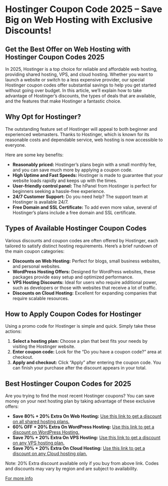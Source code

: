 # Hostinger Coupon Code 2025 – Save Big on Web Hosting with Exclusive Discounts!

## Get the Best Offer on Web Hosting with Hostinger Coupon Codes 2025
In 2025, Hostinger is a top choice for reliable and affordable web hosting, providing shared hosting, VPS, and cloud hosting. Whether you want to launch a website or switch to a less expensive provider, our special Hostinger coupon codes offer substantial savings to help you get started without going over budget. In this article, we’ll explain how to take advantage of Hostinger’s discounts, the types of deals that are available, and the features that make Hostinger a fantastic choice.

## Why Opt for Hostinger?
The outstanding feature set of Hostinger will appeal to both beginner and experienced webmasters. Thanks to Hostinger, which is known for its reasonable costs and dependable service, web hosting is now accessible to everyone.  

Here are some key benefits:
- **Reasonably priced:** Hostinger’s plans begin with a small monthly fee, and you can save much more by applying a coupon code.
- **High Uptime and Fast Speeds:** Hostinger is made to guarantee that your website loads rapidly and keeps up with the times.
- **User-friendly control panel:** The hPanel from Hostinger is perfect for beginners seeking a hassle-free experience. 
- **24/7 Customer Support:** Do you need help? The support team at Hostinger is available 24/7.
- **Free Domain and SSL Certificate:** To add even more value, several of Hostinger’s plans include a free domain and SSL certificate.

## Types of Available Hostinger Coupon Codes
Various discounts and coupon codes are often offered by Hostinger, each tailored to satisfy distinct hosting requirements. Here’s a brief rundown of the main coupon categories:
- **Discounts on Web Hosting:** Perfect for blogs, small business websites, and personal websites.
- **WordPress Hosting Offers:** Designed for WordPress websites, these packages provide easy setup and optimized performance.
- **VPS Hosting Discounts:** Ideal for users who require additional power, such as developers or those with websites that receive a lot of traffic.
- **Discounts on Cloud Hosting:** Excellent for expanding companies that require scalable resources.

## How to Apply Coupon Codes for Hostinger
Using a promo code for Hostinger is simple and quick. Simply take these actions:
1. **Select a hosting plan:** Choose a plan that best fits your needs by visiting the Hostinger website.
2. **Enter coupon code:** Look for the “Do you have a coupon code?” area at checkout.
3. **Apply and checkout:** Click “Apply” after entering the coupon code. You can finish your purchase after the discount appears in your total.

## Best Hostinger Coupon Codes for 2025
Are you trying to find the most recent Hostinger coupons? You can save money on your next hosting plan by taking advantage of these exclusive offers:
- **Save 80% + 20% Extra On Web Hosting:** [Use this link to get a discount on all shared hosting plans.](https://hostinger.in?REFERRALCODE=1KISMAT61)
- **60% OFF + 20% Extra On WordPress Hosting:** [Use this link to get a discount on WordPress Hosting.](https://hostinger.in?REFERRALCODE=1KISMAT61)
- **Save 70% + 20% Extra On VPS Hosting:** [Use this link to get a discount on any VPS hosting plan.](https://hostinger.in?REFERRALCODE=1KISMAT61)
- **Save 70% + 20% Extra On Cloud Hosting:** [Use this link to get a discount on any Cloud hosting plan.](https://hostinger.in?REFERRALCODE=1KISMAT61)

Note: 20% Extra discount available only if you buy from above link. Codes and discounts may vary by region and are subject to availability.

[For more info](https://hostinger.in?REFERRALCODE=1KISMAT61)
